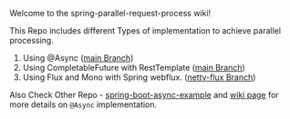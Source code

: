 Welcome to the spring-parallel-request-process wiki!

This Repo includes different Types of implementation to achieve parallel processing. 

1. Using @Async ([main Branch](https://github.com/sumitgupta28/spring-parallel-request-process))
2. Using CompletableFuture with RestTemplate ([main Branch](https://github.com/sumitgupta28/spring-parallel-request-process))
3. Using Flux and Mono with Spring webflux. ([netty-flux Branch](https://github.com/sumitgupta28/spring-parallel-request-process/tree/netty-flux))

Also Check Other Repo - [spring-boot-async-example](https://github.com/sumitgupta28/spring-boot-async-example) and [wiki page](https://github.com/sumitgupta28/spring-boot-async-example/wiki) for more details on `@Async` implementation.
